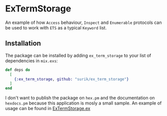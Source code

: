 # ExTermStorage

An example of how `Access` behaviour, `Inspect` and `Enumerable` protocols 
can be used to work with `ETS` as a typical `Keyword` list.

## Installation

The package can be installed by adding `ex_term_storage` to your list of dependencies 
in `mix.exs`:

```elixir
def deps do
  [
    {:ex_term_storage, github: "surik/ex_term_storage"}
  ]
end
```

I don't want to publish the package on `hex.pm` and the documentation on `hexdocs.pm` 
because this application is mosly a small sample. An example of usage can be found
in [ExTermStorage.ex](lib/ex_term_storage.ex)
